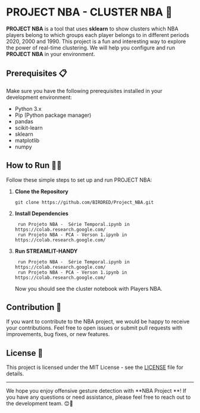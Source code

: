 # PROJECT NBA -  CLUSTER NBA :basketball:

**PROJECT NBA** is a tool that uses **sklearn** to show clusters which NBA players belong to which groups each player belongs to in different periods 2020, 2000 and 1990.
This project is a fun and interesting way to explore the power of real-time clustering. We will help you configure and run **PROJECT NBA** in your environment.

## Prerequisites 📋

Make sure you have the following prerequisites installed in your development environment:

- Python 3.x
- Pip (Python package manager)
- pandas
- scikit-learn
- sklearn
- matplotlib
- numpy


## How to Run 🏃‍♀️

Follow these simple steps to set up and run PROJECT NBA:

1. **Clone the Repository**

   ```shell
   git clone https://github.com/BIRDRED/Project_NBA.git
   ```

2. **Install Dependencies**

   ```shell
	run Projeto NBA -  Série Temporal.ipynb in https://colab.research.google.com/
	run Projeto NBA - PCA - Verson 1.ipynb in https://colab.research.google.com/
   ```

3. **Run STREAMLIT-HANDY**

   ```shell
	run Projeto NBA -  Série Temporal.ipynb in https://colab.research.google.com/
	run Projeto NBA - PCA - Verson 1.ipynb in https://colab.research.google.com/
   ```

   Now you should see the cluster notebook with Players NBA.

## Contribution 🤝

If you want to contribute to the NBA project, we would be happy to receive your contributions. Feel free to open issues or submit pull requests with improvements, bug fixes, or new features.

## License 📄

This project is licensed under the MIT License - see the [LICENSE](LICENSE) file for details.

---

We hope you enjoy offensive gesture detection with **NBA Project **! If you have any questions or need assistance, please feel free to reach out to the development team. 😊👋

